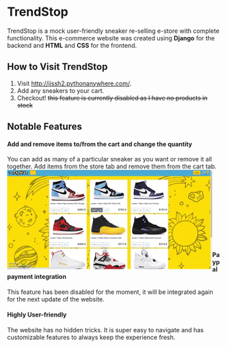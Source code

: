 # TrendStop

TrendStop is a mock user-friendly sneaker re-selling e-store with complete functionality. This e-commerce website was created using **Django** for the backend and **HTML** and **CSS** for the frontend.

## How to Visit TrendStop
1. Visit http://iissh2.pythonanywhere.com/.
2. Add any sneakers to your cart.
3. Checkout! ~~this feature is currently disabled as I have no products in stock~~

## Notable Features
#### Add and remove items to/from the cart and change the quantity
You can add as many of a particular sneaker as you want or remove it all together. Add items from the store tab and remove them from the cart tab. <br/>
<img align="left" src="addremove.gif" />
<br/><br/><br/><br/><br/><br/><br/><br/><br/><br/>
#### Paypal payment integration
This feature has been disabled for the moment, it will be integrated again for the next update of the website.

#### Highly User-friendly
The website has no hidden tricks. It is super easy to navigate and has customizable features to always keep the experience fresh.
